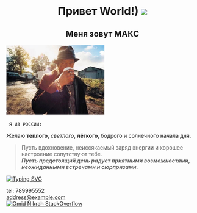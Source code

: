 
<h1 align="center">Привет World!)  <a target="_blank" > </a> 
<img src="https://github.com/blackcater/blackcater/raw/main/images/Hi.gif" height="92"/></h1>

<h2 align="center"> Меня зовут МАКС </h2>

<img src="foto.png"  height="182" alt="morning">  

     Я ИЗ РОССИИ: 
      
Желаю **теплого**, *светлого*, **лёгкого**, бодрого и солнечного начала
дня.  
>Пусть вдохновение, неиссякаемый заряд энергии и хорошее настроение сопутствуют тебе.  
>***Пусть предстоящий день радует приятными возможностями, неожиданными встречами и сюрпризами.***  


[![Typing SVG](https://readme-typing-svg.herokuapp.com?color=%FFC0CB&lines=My+contacts+here)](https://git.io/typing-svg)  

tel: 789995552  
<address@example.com>  
[![Omid Nikrah StackOverflow](https://github-readme-stackoverflow.vercel.app/?userID=21073442&theme=dark)](https://stackoverflow.com/users/21073442/max-d?tab=profile)
